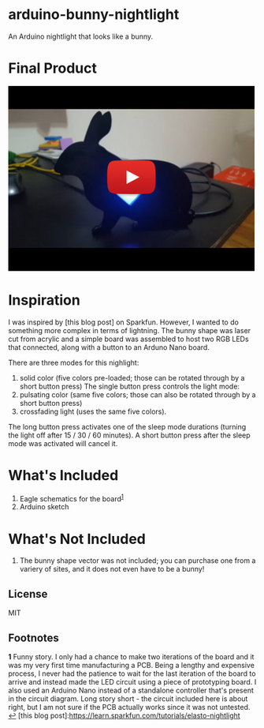# arduino-bunny-nightlight
An Arduino nightlight that looks like a bunny.

# Final Product
[<img src="./readme_files/yt_thumbnail.png">](https://youtu.be/e8dI3R4e3lQ)

# Inspiration
I was inspired by [this blog post] on Sparkfun. However, I wanted to do something more complex in terms of lightning. The bunny shape was laser cut from acrylic and a simple board was assembled to host two RGB LEDs that connected, along with a button to an Arduno Nano board.

There are three modes for this nighlight:

1. solid color (five colors pre-loaded; those can be rotated through by a short button press)
The single button press controls the light mode:
2. pulsating color (same five colors; those can also be rotated through by a short button press)
3. crossfading light (uses the same five colors).


The long button press activates one of the sleep mode durations (turning the light off after 15 / 30 / 60 minutes). A short button press after the sleep mode was activated will cancel it.

# What's Included
1. Eagle schematics for the board<sup name="a1">[1](#f1)</sup>
2. Arduino sketch
 
# What's Not Included
1. The bunny shape vector was not included; you can purchase one from a variery of sites, and it does not even have to be a bunny!

License
----

MIT

Footnotes
----
<b name="f1">1</b> Funny story. I only had a chance to make two iterations of the board and it was my very first time manufacturing a PCB. Being a lengthy and expensive process, I never had the patience to wait for the last iteration of the board to arrive and instead made the LED circuit using a piece of prototyping board. I also used an Arduino Nano instead of a standalone controller that's present in the circuit diagram. Long story short - the circuit included here is about right, but I am not sure if the PCB actually works since it was not untested. [↩](#a1)
[this blog post]:https://learn.sparkfun.com/tutorials/elasto-nightlight
